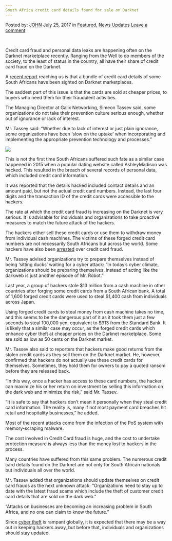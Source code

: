 ```yaml
---
South Africa credit card details found for sale on Darknet
---
```

<article class="post-listing post-21554 post type-post status-publish format-standard has-post-thumbnail hentry category-deepdot-news category-news-updates tag-africa tag-card tag-credit tag-darknet tag-details tag-sale tag-south">
    <div class="post-inner">
    <p class="post-meta">
    <span>Posted by: <a href="https://www.deepdotweb.com/author/john/" title="">JOHN </a></span>
    <span>July 25, 2017</span>
    <span>in <a href="https://www.deepdotweb.com/category/deepdot-news/" rel="category tag">Featured</a>, <a href="https://www.deepdotweb.com/category/news-updates/" rel="category tag">News Updates</a></span>
    <span><a href="https://www.deepdotweb.com/2017/07/25/south-africa-credit-card-details-found-sale-darknet/#respond">Leave a comment</a></span>
    </p>
    <div class="clear"></div>
    <div class="entry">
    <p>&nbsp;</p>
    <p>Credit card fraud and personal data leaks are happening often on the Darknet marketplace recently. Ranging from the Well to do members of the society, to the least of status in the country, all have their share of credit card fraud on the Darknet.</p>
    <p>A <a href="https://businesstech.co.za/news/it-services/184205/south-african-credit-card-details-are-being-sold-on-the-dark-web-analyst/">recent report</a> reaching us is that a bundle of credit card details of some South Africans have been sighted on Darknet marketplaces.</p>
    <p>The saddest part of this issue is that the cards are sold at cheaper prices, to buyers who need them for their fraudulent activities.</p>
    <p>The Managing Director at Galix Networking, Simeon Tassev said, some organizations do not take their prevention culture serious enough, whether out of ignorance or lack of interest.</p>
    <p>Mr. Tassey said: “Whether due to lack of interest or just plain ignorance, some organizations have been ‘slow on the uptake’ when incorporating and implementing the appropriate prevention technology and processes.”</p>
    <p><img class="wp-image-21563 aligncenter" src="https://www.deepdotweb.com/wp-content/uploads/2017/07/word-image-133.jpeg"/></p>
    <p><a id="post-21554-_gjdgxs"></a> This is not the first time South Africans suffered such fate as a similar case happened in 2015 when a popular dating website called AshleyMadison was hacked. This resulted in the breach of several records of personal data, which included credit card information.</p>
    <p>It was reported that the details hacked included contact details and an amount paid, but not the actual credit card numbers. Instead, the last four digits and the transaction ID of the credit cards were accessible to the hackers.</p>
    <p>The rate at which the credit card fraud is increasing on the Darknet is very serious. It is advisable for individuals and organizations to take proactive measures to match the future attack of the hackers.</p>
    <p>The hackers either sell these credit cards or use them to withdraw money from individual cash machines. The victims of these forged credit card numbers are not necessarily South Africans but across the world. Some hackers have also been <a href="https://www.deepdotweb.com/2016/10/31/carders-buy-sell-train-tickets-germany/">arrested</a> over credit card fraud.</p>
    <p>Mr. Tassey advised organizations try to prepare themselves instead of being &#8216;sitting ducks&#8217; waiting for a cyber attack: “In today’s cyber climate, organizations should be preparing themselves, instead of acting like the darkweb is just another episode of Mr. Robot.”</p>
    <p>Last year, a group of hackers stole $13 million from a cash machine in other countries after forging some credit cards from a South African bank. A total of 1,600 forged credit cards were used to steal $1,400 cash from individuals across Japan.</p>
    <p>Using forged credit cards to steal money from cash machine takes no time, and this seems to be the dangerous part of it as it took them just a few seconds to steal 100,000 yen, equivalent to $913 from the Standard Bank. It is likely that a similar case may occur, as the forged credit cards which enhance cyber theft at cheaper prices on the Darknet marketplace. Some are sold as low as 50 cents on the Darknet market.</p>
    <p>Mr. Tassev also said to reporters that hackers make good returns from the stolen credit cards as they sell them on the Darknet market. He, however, confirmed that hackers do not actually use these credit cards for themselves. Sometimes, they hold them for owners to pay a quoted ransom before they are released back.</p>
    <p>“In this way, once a hacker has access to these card numbers, the hacker can maximize his or her return on investment by selling this information on the dark web and minimize the risk,” said Mr. Tassev.</p>
    <p>“It is safe to say that hackers don’t mean it personally when they steal credit card information. The reality is, many if not most payment card breaches hit retail and hospitality businesses,” he added.</p>
    <p>Most of the recent attacks come from the infection of the PoS system with memory-scraping malware.</p>
    <p>The cost involved in Credit Card fraud is huge, and the cost to undertake protection measure is always less than the money lost to hackers in the process.</p>
    <p>Many countries have suffered from this same problem. The numerous credit card details found on the Darknet are not only for South African nationals but individuals all over the world.</p>
    <p>Mr. Tassev added that organizations should update themselves on credit card frauds as the next unknown attack: “Organizations need to stay up to date with the latest fraud scams which include the theft of customer credit card details that are sold on the dark web.”</p>
    <p>“Attacks on businesses are becoming an increasing problem in South Africa, and no one can claim to know the future.”</p>
    <p>Since <a href="https://www.deepdotweb.com/2017/03/09/cyber-crime-criminal-opportunities-across-darknet/">cyber theft</a> is rampant globally, it is expected that there may be a way out in keeping hackers away, but before that, individuals and organizations should stay updated.</p>
    </div>
    <span style="display:none"><a href="https://www.deepdotweb.com/tag/africa/" rel="tag">africa</a> <a href="https://www.deepdotweb.com/tag/card/" rel="tag">card</a> <a href="https://www.deepdotweb.com/tag/credit/" rel="tag">credit</a> <a href="https://www.deepdotweb.com/tag/darknet/" rel="tag">darknet</a> <a href="https://www.deepdotweb.com/tag/details/" rel="tag">details</a> <a href="https://www.deepdotweb.com/tag/sale/" rel="tag">sale</a> <a href="https://www.deepdotweb.com/tag/south/" rel="tag">south</a></span> <span style="display:none" class="updated">2017-07-25</span>
    <div style="display:none" class="vcard author" itemprop="author" itemscope itemtype="http://schema.org/Person"><strong class="fn" itemprop="name"><a href="https://www.deepdotweb.com/author/john/" title="Posts by JOHN" rel="author">JOHN</a></strong></div>
    </div>
</article>

